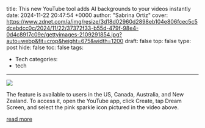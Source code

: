 title: This new YouTube tool adds AI backgrounds to your videos instantly
date: 2024-11-22 20:47:54 +0000
author: "Sabrina Ortiz"
cover: https://www.zdnet.com/a/img/resize/3d18d02960d2898eb104e806fcec5c5dcebdcc0c/2024/11/22/37372f33-b55d-479f-98e4-0d4c8917c09e/gettyimages-2109291854.jpg?auto=webp&fit=crop&height=675&width=1200
draft: false
top: false
type: post
hide: false
toc: false
tags:
  - Tech
categories:
  - tech
---

![](https://www.zdnet.com/a/img/resize/3d18d02960d2898eb104e806fcec5c5dcebdcc0c/2024/11/22/37372f33-b55d-479f-98e4-0d4c8917c09e/gettyimages-2109291854.jpg?auto=webp&fit=crop&height=675&width=1200)

The feature is available to users in the US, Canada, Australia, and New Zealand. To access it, open the YouTube app, click Create, tap Dream Screen, and select the pink sparkle icon pictured in the video above.

[read more](https://www.zdnet.com/article/this-new-youtube-tool-adds-ai-backgrounds-to-your-videos-instantly-for-free/)
